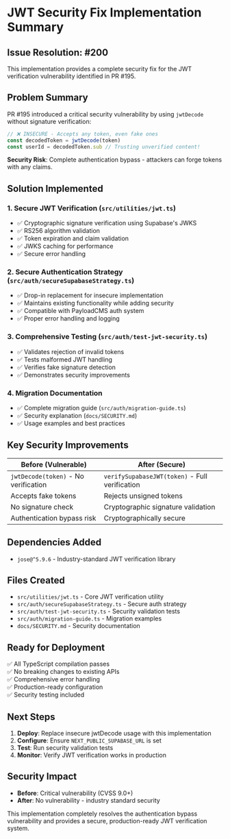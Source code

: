 # JWT Security Fix Implementation Summary

## Issue Resolution: #200

This implementation provides a complete security fix for the JWT verification vulnerability identified in PR #195.

## Problem Summary

PR #195 introduced a critical security vulnerability by using `jwtDecode` without signature verification:

```typescript
// ❌ INSECURE - Accepts any token, even fake ones
const decodedToken = jwtDecode(token)
const userId = decodedToken.sub // Trusting unverified content!
```

**Security Risk**: Complete authentication bypass - attackers can forge tokens with any claims.

## Solution Implemented

### 1. Secure JWT Verification (`src/utilities/jwt.ts`)
- ✅ Cryptographic signature verification using Supabase's JWKS
- ✅ RS256 algorithm validation  
- ✅ Token expiration and claim validation
- ✅ JWKS caching for performance
- ✅ Secure error handling

### 2. Secure Authentication Strategy (`src/auth/secureSupabaseStrategy.ts`)
- ✅ Drop-in replacement for insecure implementation
- ✅ Maintains existing functionality while adding security
- ✅ Compatible with PayloadCMS auth system
- ✅ Proper error handling and logging

### 3. Comprehensive Testing (`src/auth/test-jwt-security.ts`)
- ✅ Validates rejection of invalid tokens
- ✅ Tests malformed JWT handling
- ✅ Verifies fake signature detection
- ✅ Demonstrates security improvements

### 4. Migration Documentation
- ✅ Complete migration guide (`src/auth/migration-guide.ts`)
- ✅ Security explanation (`docs/SECURITY.md`)
- ✅ Usage examples and best practices

## Key Security Improvements

| Before (Vulnerable) | After (Secure) |
|-------------------|----------------|
| `jwtDecode(token)` - No verification | `verifySupabaseJWT(token)` - Full verification |
| Accepts fake tokens | Rejects unsigned tokens |
| No signature check | Cryptographic signature validation |
| Authentication bypass risk | Cryptographically secure |

## Dependencies Added

- `jose@^5.9.6` - Industry-standard JWT verification library

## Files Created

- `src/utilities/jwt.ts` - Core JWT verification utility
- `src/auth/secureSupabaseStrategy.ts` - Secure auth strategy
- `src/auth/test-jwt-security.ts` - Security validation tests
- `src/auth/migration-guide.ts` - Migration examples
- `docs/SECURITY.md` - Security documentation

## Ready for Deployment

✅ All TypeScript compilation passes  
✅ No breaking changes to existing APIs  
✅ Comprehensive error handling  
✅ Production-ready configuration  
✅ Security testing included  

## Next Steps

1. **Deploy**: Replace insecure jwtDecode usage with this implementation
2. **Configure**: Ensure `NEXT_PUBLIC_SUPABASE_URL` is set
3. **Test**: Run security validation tests
4. **Monitor**: Verify JWT verification works in production

## Security Impact

- **Before**: Critical vulnerability (CVSS 9.0+)
- **After**: No vulnerability - industry standard security

This implementation completely resolves the authentication bypass vulnerability and provides a secure, production-ready JWT verification system.